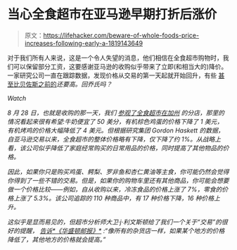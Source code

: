 # 当心全食超市在亚马逊早期打折后涨价

> 原文：<https://lifehacker.com/beware-of-whole-foods-price-increases-following-early-a-1819143649>

对于我们所有人来说，这是一个令人失望的消息，他们相信在全食超市购物时，我们可以保留部分工资，这要感谢亚马逊的收购似乎带来了立即(和相当大的)降价。 一家研究公司一直在跟踪数据，发现价格从交易的第一天起就开始回升，有些 [甚至比贝佐斯之前的](http://www.grubstreet.com/2017/10/prices-at-whole-foods-are-already-creeping-back-up.html)*还要高。回乔氏吗？* 

*Watch*

*8 月 28 日，也就是收购的那一天，我们 [参观了全食超市在加州](https://lifehacker.com/this-is-how-much-amazon-has-cut-whole-foods-prices-1798489419) 的分店，那里的情况看起来很有希望:牛奶便宜了 50 美分，有机棕色鸡蛋的价格下降了 1 美元，有机烤鸡的价格大幅降低了 4 美元。但根据研究集团 Gordon Haskett 的数据，自亚马逊交易以来，全食超市的整体价格略有下降，仅下降了约 1%。从战略上看，该公司似乎降低了家庭经常购买的日常用品的价格，同时提高了其他物品的价格。*

*因此，如果你只是购买鸡蛋、鳄梨、罗非鱼和杏仁黄油等主食，你可能仍然会觉得你得到了一些不错的交易。但是，如果你的购物车里还有其他商品，你可能会想要做一个价格比较——例如，自从收购以来，冷冻食品的价格上涨了 7%，零食的价格上涨了 5.3%。该公司追踪的 110 种商品中，有 17 种价格下降，16 种价格上升。*

*这似乎是显而易见的，但超市分析师大卫·j·利文斯顿给了我们一个关于“交易”的很好的提醒， [告诉*《华盛顿邮报》*](https://www.washingtonpost.com/news/business/wp/2017/10/02/amazon-promised-to-make-whole-foods-cheaper-lets-see-how-thats-going/?utm_term=.e51fed233e4c) :“像所有的杂货店一样，如果某个地方的价格降低了，其他地方的价格就会提高。”*